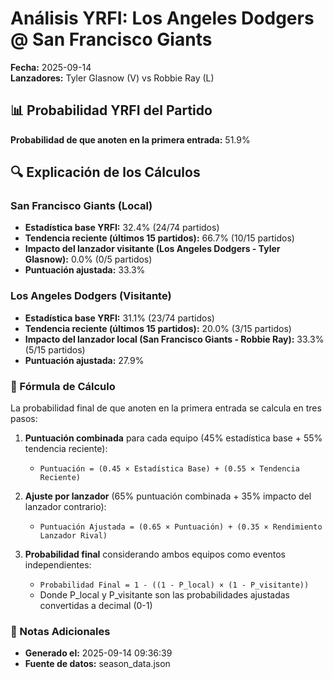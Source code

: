 # Análisis YRFI: Los Angeles Dodgers @ San Francisco Giants

**Fecha:** 2025-09-14  
**Lanzadores:** Tyler Glasnow (V) vs Robbie Ray (L)

## 📊 Probabilidad YRFI del Partido

**Probabilidad de que anoten en la primera entrada:** 51.9%

## 🔍 Explicación de los Cálculos

### San Francisco Giants (Local)
- **Estadística base YRFI:** 32.4% (24/74 partidos)
- **Tendencia reciente (últimos 15 partidos):** 66.7% (10/15 partidos)
- **Impacto del lanzador visitante (Los Angeles Dodgers - Tyler Glasnow):** 0.0% (0/5 partidos)
- **Puntuación ajustada:** 33.3%

### Los Angeles Dodgers (Visitante)
- **Estadística base YRFI:** 31.1% (23/74 partidos)
- **Tendencia reciente (últimos 15 partidos):** 20.0% (3/15 partidos)
- **Impacto del lanzador local (San Francisco Giants - Robbie Ray):** 33.3% (5/15 partidos)
- **Puntuación ajustada:** 27.9%

### 📝 Fórmula de Cálculo

La probabilidad final de que anoten en la primera entrada se calcula en tres pasos:

1. **Puntuación combinada** para cada equipo (45% estadística base + 55% tendencia reciente):
   - `Puntuación = (0.45 × Estadística Base) + (0.55 × Tendencia Reciente)`

2. **Ajuste por lanzador** (65% puntuación combinada + 35% impacto del lanzador contrario):
   - `Puntuación Ajustada = (0.65 × Puntuación) + (0.35 × Rendimiento Lanzador Rival)`

3. **Probabilidad final** considerando ambos equipos como eventos independientes:
   - `Probabilidad Final = 1 - ((1 - P_local) × (1 - P_visitante))`
   - Donde P_local y P_visitante son las probabilidades ajustadas convertidas a decimal (0-1)

### 📌 Notas Adicionales

- **Generado el:** 2025-09-14 09:36:39
- **Fuente de datos:** season_data.json
